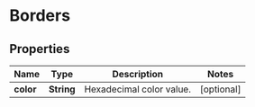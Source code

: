 

# Borders

## Properties

Name | Type | Description | Notes
------------ | ------------- | ------------- | -------------
**color** | **String** | Hexadecimal color value. |  [optional]



